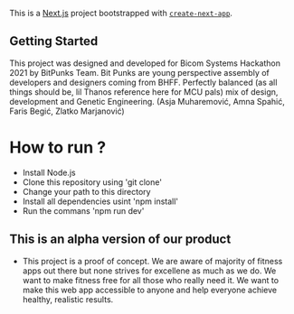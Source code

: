 This is a [Next.js](https://nextjs.org/) project bootstrapped with [`create-next-app`](https://github.com/vercel/next.js/tree/canary/packages/create-next-app).

## Getting Started

This project was designed and developed for Bicom Systems Hackathon 2021 by BitPunks Team.
Bit Punks are young perspective assembly of developers and designers coming from BHFF. Perfectly balanced (as all things should be, lil Thanos reference here for MCU pals) mix of design, development and Genetic Engineering.
(Asja Muharemović, Amna Spahić, Faris Begić, Zlatko Marjanović)

# How to run ?

- Install Node.js
- Clone this repository using 'git clone'
- Change your path to this directory
- Install all dependencies usint 'npm install'
- Run the commans 'npm run dev'

## This is an alpha version of our product

- This project is a proof of concept. We are aware of majority of fitness apps out there but none strives for excellene as much as we do. We want to make fitness
  free for all those who really need it. We want to make this web app accessible to anyone and help everyone achieve healthy, realistic results.
